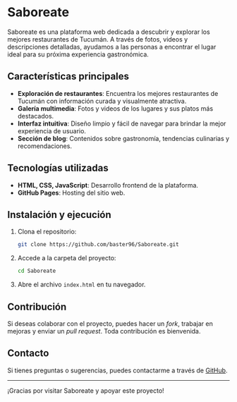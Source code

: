# Saboreate

Saboreate es una plataforma web dedicada a descubrir y explorar los mejores restaurantes de Tucumán. A través de fotos, videos y descripciones detalladas, ayudamos a las personas a encontrar el lugar ideal para su próxima experiencia gastronómica.

## Características principales

- **Exploración de restaurantes**: Encuentra los mejores restaurantes de Tucumán con información curada y visualmente atractiva.
- **Galería multimedia**: Fotos y videos de los lugares y sus platos más destacados.
- **Interfaz intuitiva**: Diseño limpio y fácil de navegar para brindar la mejor experiencia de usuario.
- **Sección de blog**: Contenidos sobre gastronomía, tendencias culinarias y recomendaciones.

## Tecnologías utilizadas

- **HTML, CSS, JavaScript**: Desarrollo frontend de la plataforma.
- **GitHub Pages**: Hosting del sitio web.

## Instalación y ejecución

1. Clona el repositorio:
   ```bash
   git clone https://github.com/baster96/Saboreate.git
   ```
2. Accede a la carpeta del proyecto:
   ```bash
   cd Saboreate
   ```
3. Abre el archivo `index.html` en tu navegador.

## Contribución

Si deseas colaborar con el proyecto, puedes hacer un *fork*, trabajar en mejoras y enviar un *pull request*. Toda contribución es bienvenida.

## Contacto

Si tienes preguntas o sugerencias, puedes contactarme a través de [GitHub](https://github.com/baster96).

---

¡Gracias por visitar Saboreate y apoyar este proyecto!

